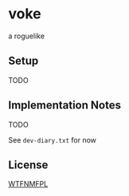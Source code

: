 # voke

a roguelike

## Setup

TODO

## Implementation Notes

TODO

See `dev-diary.txt` for now

## License

[WTFNMFPL](https://raw.githubusercontent.com/adversary-org/wtfnmf/c7b46d8114e3b3adcd9198e635b43f511c7c803d/COPYING.WTFNMFPL)
